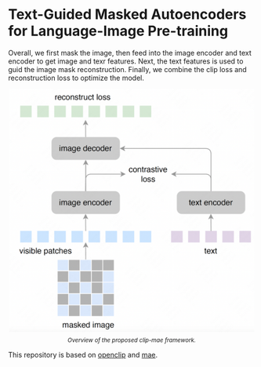 # Text-Guided Masked Autoencoders for Language-Image Pre-training

Overall, we first mask the image, then feed into the image encoder and text encoder to get image and texr features. Next, the text features is used to guid the image mask reconstruction. Finally, we combine the clip loss and reconstruction loss to optimize the model. 

<p align="center">
     <img src="figures/framework.png" alt="clip-mae framework" width = "500">
     <br/>
     <sub><em>
     Overview of the proposed clip-mae framework.
    </em></sub>
</p>


This repository is based on [openclip](https://github.com/mlfoundations/open_clip) and [mae](https://github.com/facebookresearch/mae).
